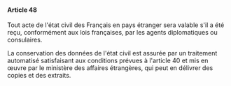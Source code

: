 #### Article 48

Tout acte de l'état civil des Français en pays étranger sera valable s'il a été reçu, conformément aux lois françaises, par les agents diplomatiques ou consulaires.

La conservation des données de l'état civil est assurée par un traitement automatisé satisfaisant aux conditions prévues à l'article 40 et mis en œuvre par le ministère des affaires étrangères, qui peut en délivrer des copies et des extraits.

